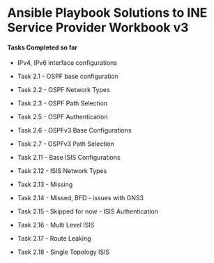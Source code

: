 # Ansible Playbook Solutions to INE Service Provider Workbook v3

#### Tasks Completed so far

- IPv4, IPv6 interface configurations
- Task 2.1 - OSPF base configuration
- Task 2.2 - OSPF Network Types
- Task 2.3 - OSPF Path Selection
- Task 2.5 - OSPF Authentication
- Task 2.6 - OSPFv3 Base Configurations
- Task 2.7 - OSPFv3 Path Selection

- Task 2.11 - Base ISIS Configurations
- Task 2.12 - ISIS Network Types
- Task 2.13 - Missing
- Task 2.14 - Missed, BFD - issues with GNS3
- Task 2.15 - Skipped for now - ISIS Authentication
- Task 2.16 - Multi Level ISIS
- Task 2.17 - Route Leaking
- Task 2.18 - Single Topology ISIS